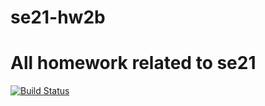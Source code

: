 # se21-hw2b
# All homework related to se21
[![Build Status](https://app.travis-ci.com/ramyasaimullapudi/se21-hw2b.svg?branch=main)](https://app.travis-ci.com/github/ramyasaimullapudi/se21-hw2b)


